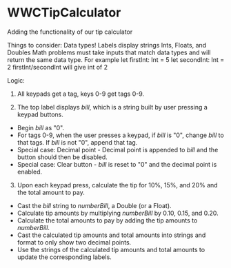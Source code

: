 # WWCTipCalculator
Adding the functionality of our tip calculator

Things to consider: Data types!
Labels display strings
Ints, Floats, and Doubles
Math problems must take inputs that match data types and will return the same data type.
For example
let firstInt: Int = 5
let secondInt: Int = 2
firstInt/secondInt will give int of 2


Logic:

1. All keypads get a tag, keys 0-9 get tags 0-9.

2. The top label displays *bill*, which is a string built by user pressing a keypad buttons.
* Begin *bill* as "0".
* For tags 0-9, when the user presses a keypad, if *bill* is "0", change *bill* to that tags. If *bill* is not "0", append that tag.
* Special case: Decimal point - Decimal point is appended to *bill* and the button should then be disabled.
* Special case: Clear button - *bill* is reset to "0" and the decimal point is enabled.

3. Upon each keypad press, calculate the tip for 10%, 15%, and 20% and the total amount to pay.
* Cast the *bill* string to *numberBill*, a Double (or a Float).
* Calculate tip amounts by multiplying *numberBill* by 0.10, 0.15, and 0.20.
* Calculate the total amounts to pay by adding the tip amounts to *numberBill*.
* Cast the calculated tip amounts and total amounts into strings and format to only show two decimal points.
* Use the strings of the calculated tip amounts and total amounts to update the corresponding labels.
